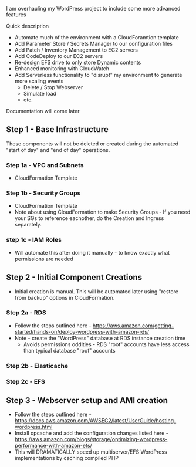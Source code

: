 I am overhauling my WordPress project to include some more advanced features

Quick description

* Automate much of the environment with a CloudForamtion template
* Add Parameter Store / Secrets Manager to our configuration files
* Add Patch / Inventory Management to EC2 servers
* Add CodeDeploy to our EC2 servers
* Re-design EFS drive to only store Dynamic contents
* Enhanced monitoring with CloudWatch
* Add Serverless functionality to "disrupt" my environment to generate more scaling events
  * Delete / Stop Webserver
  * Simulate load
  * etc.

Documentation will come later

## Step 1 - Base Infrastructure

These components will not be deleted or created during the automated "start of day" and "end of day" operations. 

### Step 1a - VPC and Subnets

* CloudFormation Template

### Step 1b - Security Groups

* CloudFormation Template
 * Note about using CloudFormation to make Security Groups - If you need your SGs to reference eachother, do the Creation and Ingress separately. 
 
 ### step 1c - IAM Roles
 * Will automate this after doing it manually - to know exactly what permissions are needed
 
 ## Step 2 - Initial Component Creations
 
 * Initial creation is manual. This will be automated later using "restore from backup" options in CloudFormation.
 
 ### Step 2a - RDS
 * Follow the steps outlined here - https://aws.amazon.com/getting-started/hands-on/deploy-wordpress-with-amazon-rds/
 * Note - create the "WordPress" database at RDS instance creation time
   * Avoids permissions oddities - RDS "root" accounts have less access than typical database "root" accounts
 
 ### Step 2b - Elasticache
 
 ### Step 2c - EFS
 
 ## Step 3 - Webserver setup and AMI creation
 
 * Follow the steps outlined here - https://docs.aws.amazon.com/AWSEC2/latest/UserGuide/hosting-wordpress.html
* Install opcache and add the configuration changes listed here - https://aws.amazon.com/blogs/storage/optimizing-wordpress-performance-with-amazon-efs/
* This will DRAMATICALLY speed up multiserver/EFS WordPress implementations by caching compiled PHP
